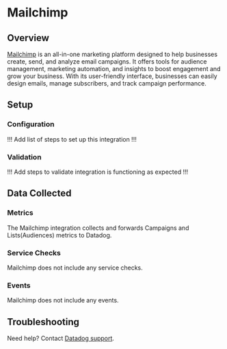 # Mailchimp

## Overview
[Mailchimp][1] is an all-in-one marketing platform designed to help businesses create, send, and analyze email campaigns. It offers tools for audience management, marketing automation, and insights to boost engagement and grow your business. With its user-friendly interface, businesses can easily design emails, manage subscribers, and track campaign performance.

## Setup

### Configuration

!!! Add list of steps to set up this integration !!!

### Validation

!!! Add steps to validate integration is functioning as expected !!!

## Data Collected

### Metrics

The Mailchimp integration collects and forwards Campaigns and Lists(Audiences) metrics to Datadog.

### Service Checks

Mailchimp does not include any service checks.

### Events

Mailchimp does not include any events.

## Troubleshooting
Need help? Contact [Datadog support][2].

[1]: **LINK_TO_INTEGRATION_SITE**
[2]: https://docs.datadoghq.com/help/
